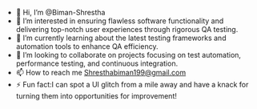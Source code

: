 - 👋 Hi, I’m @Biman-Shrestha
- 👀 I’m interested in ensuring flawless software functionality and delivering top-notch user experiences through rigorous QA testing.
- 🌱 I’m currently learning about the latest testing frameworks and automation tools to enhance QA efficiency.
- 💞️ I’m looking to collaborate on projects focusing on test automation, performance testing, and continuous integration.
- 📫 How to reach me Shresthabiman199@gmail.com
- ⚡ Fun fact:I can spot a UI glitch from a mile away and have a knack for turning them into opportunities for improvement!

<!---
Biman-Shrestha/Biman-Shrestha is a ✨ special ✨ repository because its `README.md` (this file) appears on your GitHub profile.
You can click the Preview link to take a look at your changes.
--->
